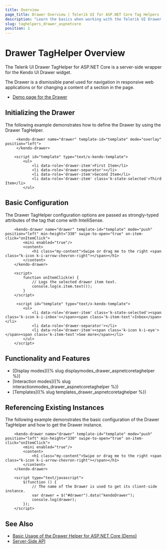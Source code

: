 ```yaml
---
title: Overview
page_title: Drawer Overview | Telerik UI for ASP.NET Core Tag Helpers
description: "Learn the basics when working with the Telerik UI Drawer TagHelper for ASP.NET Core (MVC 6 or ASP.NET Core MVC)."
slug: taghelpers_drawer_aspnetcore
position: 1
---
```


# Drawer TagHelper Overview

The Telerik UI Drawer TagHelper for ASP.NET Core is a server-side wrapper for the Kendo UI Drawer widget.

The Drawer is a dismissible panel used for navigation in responsive web applications or for changing a content of a section in the page.

* [Demo page for the Drawer](https://demos.telerik.com/aspnet-core/drawer/index)

## Initializing the Drawer

The following example demonstrates how to define the Drawer by using the Drawer TagHelper.

```TagHelper
     <kendo-drawer name="drawer" template-id="template" mode="overlay" position="left">
     </kendo-drawer>
```
```Template
    <script id="template" type="text/x-kendo-template">
        <ul>
            <li data-role='drawer-item'>First Item</li>
            <li data-role='drawer-separator'></li>
            <li data-role='drawer-item'>Second Item</li>
            <li data-role='drawer-item' class='k-state-selected'>Third Item</li>
        </ul>
```

## Basic Configuration

The Drawer TagHelper configuration options are passed as strongly-typed attributes of the tag that come with IntelliSense.

```TagHelper
    <kendo-drawer name="drawer" template-id="template" mode="push" position="left" min-height="330" swipe-to-open="true" on-item-click="onItemClick">
        <mini enabled="true"/>
        <content>
            <h1 class="my-content">Swipe or drag me to the right <span class="k-icon k-i-arrow-chevron-right"></span></h1>
        </content>
    </kendo-drawer>
```
```EventHandler
    <script>
        function onItemClick(e) {
            // Logs the selected drawer item text.
            console.log(e.item.text());
        }
    </script>
```
```Template
     <script id="template" type="text/x-kendo-template">
        <ul>
            <li data-role='drawer-item' class='k-state-selected'><span class='k-icon k-i-inbox'></span><span class='k-item-text'>Inbox</span></li>
            <li data-role='drawer-separator'></li>
            <li data-role='drawer-item'><span class='k-icon k-i-eye'></span><span class='k-item-text'>See more</span></li>
        </ul>
    </script>
```

## Functionality and Features

* [Display modes]({% slug displaymodes_drawer_aspnetcoretaghelper %})
* [Interaction modes]({% slug interactionmodes_drawer_aspnetcoretaghelper %})
* [Templates]({% slug templates_drawer_aspnetcoretaghelper %})

## Referencing Existing Instances

The following example demonstrates the basic configuration of the Drawer TagHelper and how to get the Drawer instance.

```TagHelper
    <kendo-drawer name="drawer" template-id="template" mode="push" position="left" min-height="330" swipe-to-open="true" on-item-click="onItemClick">
        <mini enabled="true"/>
        <content>
            <h1 class="my-content">Swipe or drag me to the right <span class="k-icon k-i-arrow-chevron-right"></span></h1>
        </content>
    </kendo-drawer>

    <script type="text/javascript">
        $(function () {
            // The name of the Drawer is used to get its client-side instance.
            var drawer = $("#drawer").data("kendoDrawer");
            console.log(drawer);
        });
    </script>
```

## See Also

* [Basic Usage of the Drawer Helper for ASP.NET Core (Demo)](https://demos.telerik.com/aspnet-core/drawer/index)
* [Server-Side API](/api/drawer)
